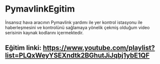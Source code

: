 # PymavlinkEgitim
İnsansız hava aracının Pymavlink yardımı ile yer kontrol istasyonu ile haberleşmesini ve kontrolünü sağlamaya yönelik çekmiş olduğum video serisinin kaynak kodlarını içermektedir.

## Eğitim linki: https://www.youtube.com/playlist?list=PLQxWeyYSEXndtk2BGhutJiJqbj1ybE1QF
